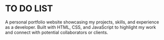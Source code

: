 # TO DO LIST 
A personal portfolio website showcasing my projects, skills, and experience as a developer. Built with HTML, CSS, and JavaScript to highlight my work and connect with potential collaborators or clients.
